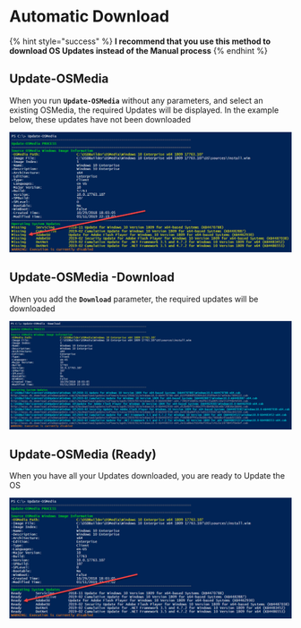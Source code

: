 # Automatic Download

{% hint style="success" %}
**I recommend that you use this method to download OS Updates instead of the Manual process**
{% endhint %}

## Update-OSMedia

When you run **`Update-OSMedia`** without any parameters, and select an existing OSMedia, the required Updates will be displayed.  In the example below, these updates have not been downloaded

![](../../../../.gitbook/assets/image%20%2847%29.png)

## Update-OSMedia -Download

When you add the **`Download`** parameter, the required updates will be downloaded 

![](../../../../.gitbook/assets/image%20%28112%29.png)

## Update-OSMedia \(Ready\)

When you have all your Updates downloaded, you are ready to Update the OS

![](../../../../.gitbook/assets/image%20%2898%29.png)



